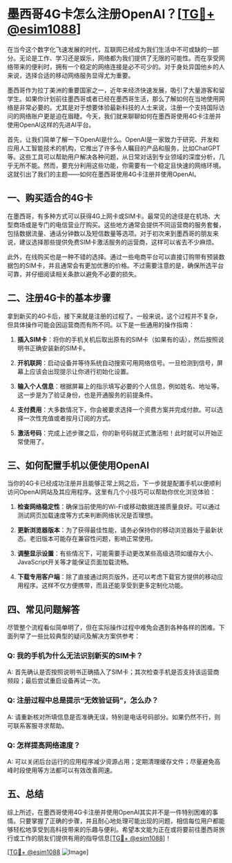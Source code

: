 # 墨西哥4G卡怎么注册OpenAI？[[TG💪+ @esim1088](https://t.me/s/esim1088)]

在当今这个数字化飞速发展的时代，互联网已经成为我们生活中不可或缺的一部分。无论是工作、学习还是娱乐，网络都为我们提供了无限的可能性。而在享受网络带来的便利时，拥有一个稳定的网络连接是必不可少的。对于身处异国他乡的人来说，选择合适的移动网络服务显得尤为重要。

墨西哥作为拉丁美洲的重要国家之一，近年来经济快速发展，吸引了大量游客和留学生。如果你计划前往墨西哥或者已经在墨西哥生活，那么了解如何在当地使用网络是非常必要的。尤其是对于想要体验最新科技的人士来说，注册一个支持国际访问的网络账户更是迫在眉睫。今天，我们就来聊聊如何在墨西哥使用4G卡注册并使用OpenAI这样的先进AI平台。

首先，让我们简单了解一下OpenAI是什么。OpenAI是一家致力于研究、开发和应用人工智能技术的机构，它推出了许多令人瞩目的产品和服务，比如ChatGPT等。这些工具可以帮助用户解决各种问题，从日常对话到专业领域的深度分析，几乎无所不能。然而，要充分利用这些功能，你需要有一个稳定且快速的网络环境。这就引出了我们的主题——如何在墨西哥使用4G卡注册并使用OpenAI。

## 一、购买适合的4G卡

在墨西哥，有多种方式可以获得4G上网卡或SIM卡。最常见的途径是在机场、大型商场或是专门的电信营业厅购买。这些地方通常会提供不同运营商的服务套餐，包括数据流量、通话分钟数以及短信数量等选项。对于初次来到墨西哥的朋友来说，建议选择那些提供免费SIM卡激活服务的运营商，这样可以省去不少麻烦。

此外，在线购买也是一种不错的选择。通过一些电商平台可以直接订购带有预装数据包的SIM卡，并且通常会有更加优惠的价格。不过需要注意的是，确保所选平台可靠，并仔细阅读相关条款以避免不必要的损失。

## 二、注册4G卡的基本步骤

拿到新买的4G卡后，接下来就是注册的过程了。一般来说，这个过程并不复杂，但具体操作可能会因运营商而有所不同。以下是一些通用的操作指南：

1. **插入SIM卡**：将你的手机关机后取出原有的SIM卡（如果有的话），然后按照说明书正确安装新的SIM卡。
   
2. **开机联网**：启动设备并等待系统自动搜索可用网络信号。一旦检测到信号，屏幕上应该会出现提示让你进行初始化设置。

3. **输入个人信息**：根据屏幕上的指示填写必要的个人信息，例如姓名、地址等。这一步是为了验证身份，也是开通服务的前提条件。

4. **支付费用**：大多数情况下，你会被要求选择一个资费方案并完成付款。可以选择一次性充值或者按月订阅的方式。

5. **激活号码**：完成上述步骤之后，你的新号码就正式激活啦！此时就可以开始正常使用了。

## 三、如何配置手机以便使用OpenAI

当你的4G卡已经成功注册并且能够正常上网之后，下一步就是配置手机以便顺利访问OpenAI网站及其应用程序。这里有几个小技巧可以帮助你优化浏览体验：

1. **检查网络稳定性**：确保当前使用的Wi-Fi或移动数据连接质量良好。可以通过测试网页加载速度等方式来判断网络状况是否理想。

2. **更新浏览器版本**：为了获得最佳性能，请务必保持你的移动浏览器处于最新状态。老旧版本可能存在兼容性问题，影响正常使用。

3. **调整显示设置**：有些情况下，可能需要手动更改某些高级选项如缓存大小、JavaScript开关等才能保证页面加载流畅。

4. **下载专用客户端**：除了直接通过网页版外，还可以考虑下载官方提供的移动应用程序。这样不仅方便携带，而且还能享受到更多定制化功能。

## 四、常见问题解答

尽管整个流程看似简单明了，但在实际操作过程中难免会遇到各种各样的困难。下面列举了一些比较典型的疑问及解决方案供参考：

### Q: 我的手机为什么无法识别新买的SIM卡？
A: 首先确认是否按照说明书正确插入了SIM卡；其次检查手机是否支持该运营商频段；最后尝试重启设备再试一次。

### Q: 注册过程中总是提示“无效验证码”，怎么办？
A: 请重新核对所填信息是否准确无误，特别是电话号码部分。如果仍然不行，则可联系客服寻求帮助。

### Q: 怎样提高网络速度？
A: 可以关闭后台运行的应用程序减少资源占用；定期清理缓存文件；尽量避免高峰时段使用等方法都可以有效改善网速。

## 五、总结

综上所述，在墨西哥使用4G卡注册并使用OpenAI其实并不是一件特别困难的事情。只要掌握了正确的步骤，并且耐心地处理可能出现的问题，相信每位用户都能够轻松地享受到高科技带来的乐趣与便利。希望本文能为正在或将要前往墨西哥旅行或工作的朋友们提供有用的指导信息[[TG💪+ @esim1088](https://t.me/s/esim1088)]！

[[TG💪+ @esim1088](https://t.me/s/esim1088) ![Image](https://i.postimg.cc/4NQfJmqS/Snipaste-2025-05-13-00-14-12.png)]
